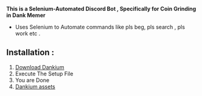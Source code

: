 **This is a Selenium-Automated Discord Bot , Specifically for Coin Grinding in Dank Memer**
* Uses Selenium to Automate commands like pls beg, pls search , pls work etc .

## Installation :
1. [Download Dankium](https://drive.google.com/file/d/1tH5A13qSzBmGQIpEHhDr5eKjeLXWWQ-l/view?usp=sharing)
2. Execute The Setup File
3. You are Done
4. [Dankium assets](https://github.com/Vishard-006/Dankium/releases/tag/v1.0)





